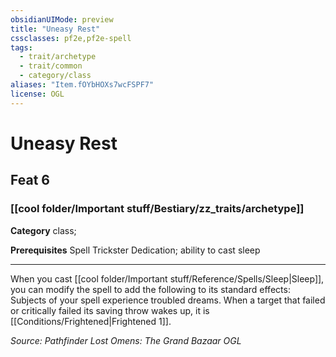 ```yaml
---
obsidianUIMode: preview
title: "Uneasy Rest"
cssclasses: pf2e,pf2e-spell
tags:
  - trait/archetype
  - trait/common
  - category/class
aliases: "Item.fOYbHOXs7wcFSPF7"
license: OGL
---
```

# Uneasy Rest
## Feat 6
### [[cool folder/Important stuff/Bestiary/zz_traits/archetype]]

**Category** class; 



**Prerequisites** Spell Trickster Dedication; ability to cast sleep
* * *
When you cast [[cool folder/Important stuff/Reference/Spells/Sleep|Sleep]], you can modify the spell to add the following to its standard effects: Subjects of your spell experience troubled dreams. When a target that failed or critically failed its saving throw wakes up, it is [[Conditions/Frightened|Frightened 1]].

*Source: Pathfinder Lost Omens: The Grand Bazaar*
*OGL*